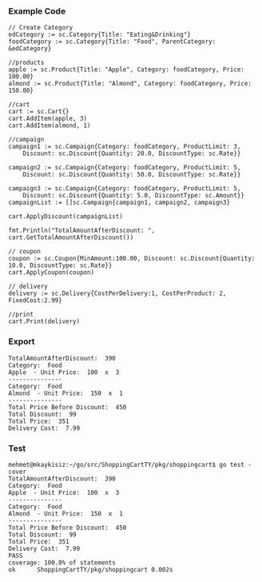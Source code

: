 ### Example Code

	// Create Category
	edCategory := sc.Category{Title: "Eating&Drinking"}
	foodCategory := sc.Category{Title: "Food", ParentCategory: &edCategory}

	//products
	apple := sc.Product{Title: "Apple", Category: foodCategory, Price: 100.00}
	almond := sc.Product{Title: "Almond", Category: foodCategory, Price: 150.00}

	//cart
	cart := sc.Cart{}
	cart.AddItem(apple, 3)
	cart.AddItem(almond, 1)

	//campaign
	campaign1 := sc.Campaign{Category: foodCategory, ProductLimit: 3,
		Discount: sc.Discount{Quantity: 20.0, DiscountType: sc.Rate}}

	campaign2 := sc.Campaign{Category: foodCategory, ProductLimit: 5,
		Discount: sc.Discount{Quantity: 50.0, DiscountType: sc.Rate}}

	campaign3 := sc.Campaign{Category: foodCategory, ProductLimit: 5,
		Discount: sc.Discount{Quantity: 5.0, DiscountType: sc.Amount}}
	campaignList := []sc.Campaign{campaign1, campaign2, campaign3}

	cart.ApplyDiscount(campaignList)

	fmt.Println("TotalAmountAfterDiscount: ", cart.GetTotalAmountAfterDiscount())

	// coupon
	coupon := sc.Coupon{MinAmount:100.00, Discount: sc.Discount{Quantity: 10.0, DiscountType: sc.Rate}}
	cart.ApplyCoupon(coupon)

	// delivery
	delivery := sc.Delivery{CostPerDelivery:1, CostPerProduct: 2, FixedCost:2.99}

	//print
	cart.Print(delivery)

### Export

	TotalAmountAfterDiscount:  390
	Category:  Food
	Apple  - Unit Price:  100  x  3
	---------------
	Category:  Food
	Almond  - Unit Price:  150  x  1
	---------------
	Total Price Before Discount:  450
	Total Discount:  99
	Total Price:  351
	Delivery Cost:  7.99


### Test

    mehmet@mkaykisiz:~/go/src/ShoppingCartTY/pkg/shoppingcart$ go test -cover
    TotalAmountAfterDiscount:  390
    Category:  Food
    Apple  - Unit Price:  100  x  3
    ---------------
    Category:  Food
    Almond  - Unit Price:  150  x  1
    ---------------
    Total Price Before Discount:  450
    Total Discount:  99
    Total Price:  351
    Delivery Cost:  7.99
    PASS
    coverage: 100.0% of statements
    ok      ShoppingCartTY/pkg/shoppingcart 0.002s
